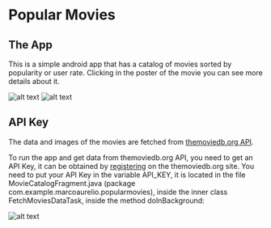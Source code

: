 # Popular Movies

## The App

This is a simple android app that has a catalog of movies sorted by popularity or user rate. Clicking in the poster of the movie you can see more details about it.

![alt text](http://i.imgur.com/j9AM3NK.png?1) ![alt text](http://i.imgur.com/Nhdc89P.png?1)

## API Key

The data and images of the movies are fetched from [themoviedb.org API](https://www.themoviedb.org/documentation/api).

To run the app and get data from themoviedb.org API, you need to get an API Key, it can be obtained by [registering](https://www.themoviedb.org/account/signup) on the themoviedb.org site. You need to put your API Key in the variable API_KEY, it is located in the file MovieCatalogFragment.java (package com.example.marcoaurelio.popularmovies), inside the inner class FetchMoviesDataTask, inside the method doInBackground:

![alt text](http://i.imgur.com/SjzbrMb.png)
